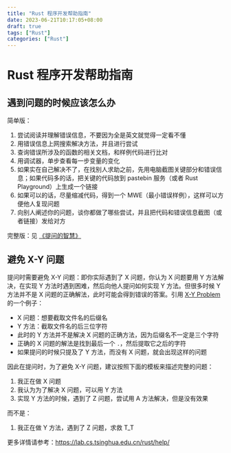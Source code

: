 ```yaml
---
title: "Rust 程序开发帮助指南"
date: 2023-06-21T10:17:05+08:00
draft: true
tags: ["Rust"]
categories: ["Rust"]
---
```


# Rust 程序开发帮助指南

## 遇到问题的时候应该怎么办

简单版：

1. 尝试阅读并理解错误信息，不要因为全是英文就觉得一定看不懂
2. 用错误信息上网搜索解决方法，并且进行尝试
3. 查询错误所涉及的函数的相关文档，和样例代码进行比对
4. 用调试器，单步查看每一步变量的变化
5. 如果实在自己解决不了，在找别人求助之前，先用电脑截图关键部分和错误信息；如果代码多的话，把关键的代码放到 pastebin 服务（或者 Rust Playground）上生成一个链接
6. 如果可以的话，尽量缩减代码，得到一个 MWE（最小错误样例），这样可以方便他人复现问题
7. 向别人阐述你的问题，谈你都做了哪些尝试，并且把代码和错误信息截图（或者链接）发给对方

完整版：见 [《提问的智慧》](https://github.com/ryanhanwu/How-To-Ask-Questions-The-Smart-Way/blob/master/README-zh_CN.md)

## 避免 X-Y 问题

提问时需要避免 X-Y 问题：即你实际遇到了 X 问题，你认为 X 问题要用 Y 方法解决，在实现 Y 方法时遇到困难，然后向他人提问如何实现 Y 方法。但很多时候 Y 方法并不是 X 问题的正确解法，此时可能会得到错误的答案。引用 [X-Y Problem](https://xyproblem.info/) 的一个例子：

- X 问题：想要截取文件名的后缀名
- Y 方法：截取文件名的后三位字符
- 此时的 Y 方法并不是解决 X 问题的正确方法，因为后缀名不一定是三个字符
- 正确的 X 问题的解法是找到最后一个 `.`，然后提取它之后的字符
- 如果提问的时候只提及了 Y 方法，而没有 X 问题，就会出现这样的问题

因此在提问时，为了避免 X-Y 问题，建议按照下面的模板来描述完整的问题：

1. 我正在做 X 问题
2. 我认为为了解决 X 问题，可以用 Y 方法
3. 实现 Y 方法的时候，遇到了 Z 问题，尝试用 A 方法解决，但是没有效果

而不是：

1. 我正在做 Y 方法，遇到了 Z 问题，求救 T_T

更多详情请参考：<https://lab.cs.tsinghua.edu.cn/rust/help/>
